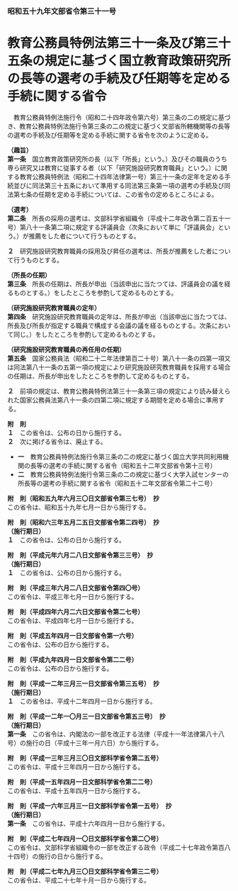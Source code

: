 ### 昭和五十九年文部省令第三十一号  
# 教育公務員特例法第三十一条及び第三十五条の規定に基づく国立教育政策研究所の長等の選考の手続及び任期等を定める手続に関する省令  
　教育公務員特例法施行令（昭和二十四年政令第六号）第三条の二の規定に基づき、教育公務員特例法施行令第三条の二の規定に基づく文部省所轄機関等の長等の選考の手続及び任期等を定める手続に関する省令を次のように定める。  
  
**（趣旨）**  
**第一条**　国立教育政策研究所の長（以下「所長」という。）及びその職員のうち専ら研究又は教育に従事する者（以下「研究施設研究教育職員」という。）に関する教育公務員特例法（昭和二十四年法律第一号）第三十一条の定年を定める手続並びに同法第三十五条において準用する同法第三条第一項の選考の手続及び同法第七条の任期を定める手続については、この省令の定めるところによる。  
  
**（選考）**  
**第二条**　所長の採用の選考は、文部科学省組織令（平成十二年政令第二百五十一号）第八十一条第二項に規定する評議員会（次条において単に「評議員会」という。）が推薦をした者について行うものとする。  
  
**２**　研究施設研究教育職員の採用及び昇任の選考は、所長が推薦をした者について行うものとする。  
  
**（所長の任期）**  
**第三条**　所長の任期は、所長が申出（当該申出に当たつては、評議員会の議を経るものとする。）をしたところを参酌して定めるものとする。  
  
**（研究施設研究教育職員の定年）**  
**第四条**　研究施設研究教育職員の定年は、所長が申出（当該申出に当たつては、所長及び所長が指定する職員で構成する会議の議を経るものとする。次条において同じ。）をしたところを参酌して定めるものとする。  
  
**（研究施設研究教育職員の再任用の任期）**  
**第五条**　国家公務員法（昭和二十二年法律第百二十号）第八十一条の四第一項又は同法第八十一条の五第一項の規定により研究施設研究教育職員を採用する場合の任期は、所長が申出をしたところを参酌して定めるものとする。  
  
**２**　前項の規定は、教育公務員特例法第三十一条第三項の規定により読み替えられた国家公務員法第八十一条の四第二項に規定する期間を定める場合に準用する。  
  
**附　則**  
**１**　この省令は、公布の日から施行する。  
**２**　次に掲げる省令は、廃止する。  
* **一**　教育公務員特例法施行令第三条の二の規定に基づく国立大学共同利用機関の長等の選考の手続に関する省令（昭和五十二年文部省令第十三号）  
* **二**　教育公務員特例法施行令第三条の二の規定に基づく大学入試センターの所長等の選考の手続に関する省令（昭和五十二年文部省令第二十二号）  
  
**附　則（昭和五九年六月三〇日文部省令第三七号）　抄**  
この省令は、昭和五十九年七月一日から施行する。  
  
**附　則（昭和六三年五月二五日文部省令第二四号）　抄**  
**（施行期日）**  
**１**　この省令は、公布の日から施行する。  
  
**附　則（平成元年六月二八日文部省令第三三号）　抄**  
**（施行期日）**  
**１**　この省令は、公布の日から施行する。  
  
**附　則（平成三年六月二八日文部省令第四〇号）**  
この省令は、平成三年七月一日から施行する。  
  
**附　則（平成四年六月二六日文部省令第二七号）**  
この省令は、平成四年七月一日から施行する。  
  
**附　則（平成五年四月一日文部省令第一六号）**  
この省令は、公布の日から施行する。  
  
**附　則（平成九年四月一日文部省令第二二号）**  
この省令は、公布の日から施行する。  
  
**附　則（平成一二年三月三一日文部省令第三五号）　抄**  
**（施行期日）**  
**１**　この省令は、平成十二年四月一日から施行する。  
  
**附　則（平成一二年一〇月三一日文部省令第五三号）　抄**  
**（施行期日）**  
**第一条**　この省令は、内閣法の一部を改正する法律（平成十一年法律第八十八号）の施行の日（平成十三年一月六日）から施行する。  
  
**附　則（平成一三年三月三〇日文部科学省令第二五号）**  
この省令は、平成十三年四月一日から施行する。  
  
**附　則（平成一五年四月一日文部科学省令第二二号）**  
この省令は、平成十五年四月一日から施行する。  
  
**附　則（平成一六年三月三一日文部科学省令第一五号）　抄**  
**（施行期日）**  
**第一条**　この省令は、平成十六年四月一日から施行する。  
  
**附　則（平成二七年四月一〇日文部科学省令第二〇号）**  
この省令は、文部科学省組織令の一部を改正する政令（平成二十七年政令第百八十四号）の施行の日から施行する。  
  
**附　則（平成二七年九月三〇日文部科学省令第三二号）**  
この省令は、平成二十七年十月一日から施行する。  
  
